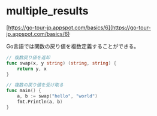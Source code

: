 # multiple_results

[https://go-tour-jp.appspot.com/basics/6](https://go-tour-jp.appspot.com/basics/6)

Go言語では関数の戻り値を複数定義することができる。

```go
// 複数戻り値を返却
func swap(x, y string) (string, string) {
	return y, x
}

// 複数の戻り値を受け取る
func main() {
	a, b := swap("hello", "world")
	fmt.Println(a, b)
}
```
